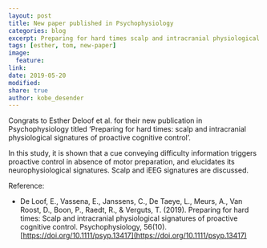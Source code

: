 ```yaml
---
layout: post
title: New paper published in Psychophysiology
categories: blog
excerpt: Preparing for hard times scalp and intracranial physiological signatures of proactive cognitive control
tags: [esther, tom, new-paper]
image:
  feature:
link:
date: 2019-05-20
modified:
share: true
author: kobe_desender
---
```


Congrats to Esther Deloof et al. for their new publication in Psychophysiology titled ‘Preparing for hard times: scalp and intracranial physiological signatures of proactive cognitive control’. 

In this study, it is shown that a cue conveying difficulty information triggers proactive control in absence of motor preparation, and elucidates its neurophysiological signatures. Scalp and iEEG signatures are discussed. 

Reference:
- De Loof, E., Vassena, E., Janssens, C., De Taeye, L., Meurs, A., Van Roost, D., Boon, P., Raedt, R., & Verguts, T. (2019). Preparing for hard times: Scalp and intracranial physiological signatures of proactive cognitive control. Psychophysiology, 56(10). [https://doi.org/10.1111/psyp.13417](https://doi.org/10.1111/psyp.13417)
